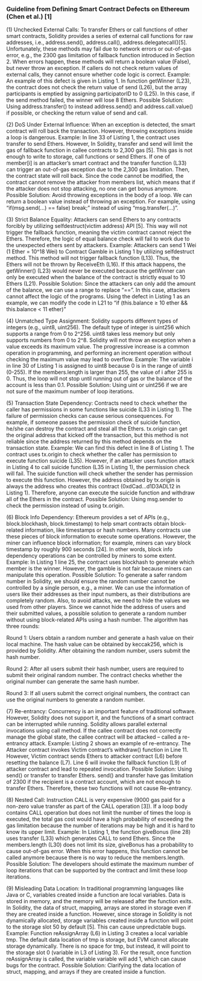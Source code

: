 ### Guideline from Defining Smart Contract Defects on Ethereum (Chen et al.) [1]

(1) Unchecked External Calls: To transfer Ethers or call functions of other smart contracts, Solidity provides a series of external call functions for raw addresses, i.e., address.send(), address.call(), address.delegatecall()[5]. Unfortunately, these methods may fail due to network errors or out-of-gas error, e.g., the 2300 gas limitation of fallback function introduced in Section 2. When errors happen, these methods will return a boolean value (False), but never throw an exception. If callers do not check return values of external calls, they cannot ensure whether code logic is correct. Example: An example of this defect is given in Listing 1. In function getWinner (L23), the contract does not check the return value of send (L26), but the array participants is emptied by assigning participatorID to 0 (L25). In this case, if the send method failed, the winner will lose 8 Ethers. Possible Solution: Using address.transfer() to instead address.send() and address.call.value() if possible, or checking the return value of send and call.

(2) DoS Under External Influence: When an exception is detected, the smart contract will roll back the transaction. However, throwing exceptions inside a loop is dangerous. Example: In line 33 of Listing 1, the contract uses transfer to send Ethers. However, In Solidity, transfer and send will limit the gas of fallback function in callee contracts to 2,300 gas [5]. This gas is not enough to write to storage, call functions or send Ethers. If one of member[i] is an attacker’s smart contract and the transfer function (L33) can trigger an out-of-gas exception due to the 2,300 gas limitation. Then, the contract state will roll back. Since the code cannot be modified, the contract cannot remove the attacker from members list, which means that if the attacker does not stop attacking, no one can get bonus anymore. Possible Solution: Avoid throwing exceptions in the body of a loop. We can return a boolean value instead of throwing an exception. For example, using “if(msg.send(...) == false) break;” instead of using “msg.transfer(...)”.

(3) Strict Balance Equality: Attackers can send Ethers to any contracts forcibly by utilizing selfdestruct(victim address) API [5]. This way will not trigger the fallback function, meaning the victim contract cannot reject the Ethers. Therefore, the logic of equal balance check will fail to work due to the unexpected ethers sent by attackers. Example: Attackers can send 1 Wei (1 Ether = 10^18 Wei) to Contract Gamble in Listing 1 by utilizing selfdestruct method. This method will not trigger fallback function (L13). Thus, the Ethers will not be thrown by ReceiveEth (L16). If this attack happens, the getWinner() (L23) would never be executed because the getWinner can only be executed when the balance of the contract is strictly equal to 10 Ethers (L21). Possible Solution: Since the attackers can only add the amount of the balance, we can use a range to replace “==”. In this case, attackers cannot affect the logic of the programs. Using the defect in Listing 1 as an example, we can modify the code in L21 to “if (this.balance ≥ 10 ether && this.balance < 11 ether)”

(4) Unmatched Type Assignment: Solidity supports different types of integers (e.g., uint8, uint256). The default type of integer is uint256 which supports a range from 0 to 2^256. uint8 takes less memory but only supports numbers from 0 to 2^8. Solidity will not throw an exception when a value exceeds its maximum value. The progressive increase is a common operation in programming, and performing an increment operation without checking the maximum value may lead to overflow. Example: The variable i in line 30 of Listing 1 is assigned to uint8 because 0 is in the range of uint8 (0-255). If the members.length is larger than 255, the value of i after 255 is 0. Thus, the loop will not stop until running out of gas or the balance of the account is less than 0.1. Possible Solution: Using uint or uint256 if we are not sure of the maximum number of loop iterations.

(5) Transaction State Dependency: Contracts need to check whether the caller has permissions in some functions like suicide (L33 in Listing 1). The failure of permission checks can cause serious consequences. For example, if someone passes the permission check of suicide function, he/she can destroy the contract and steal all the Ethers. tx.origin can get the original address that kicked off the transaction, but this method is not reliable since the address returned by this method depends on the transaction state. Example: We can find this defect in line 8 of Listing 1. The contract uses tx.origin to check whether the caller has permission to execute function suicide (L35). However, if an attacker uses function attack in Listing 4 to call suicide function (L35 in Listing 1), the permission check will fail. The suicide function will check whether the sender has permission to execute this function. However, the address obtained by tx.origin is always the address who creates this contract (0xdCad...d1D3ADL12 in Listing 1). Therefore, anyone can execute the suicide function and withdraw all of the Ethers in the contract. Possible Solution: Using msg.sender to check the permission instead of using tx.origin.

(6) Block Info Dependency: Ethereum provides a set of APIs (e.g., block.blockhash, block.timestamp) to help smart contracts obtain block-related information, like timestamps or hash numbers. Many contracts use these pieces of block information to execute some operations. However, the miner can influence block information; for example, miners can vary block timestamp by roughly 900 seconds [24]. In other words, block info dependency operations can be controlled by miners to some extent. Example: In Listing 1 line 25, the contract uses blockhash to generate which member is the winner. However, the gamble is not fair because miners can manipulate this operation. Possible Solution: To generate a safer random number in Solidity, we should ensure the random number cannot be controlled by a single person, e.g., a miner. We can use the information of users like their addresses as their input numbers, as their distributions are completely random. Also, to avoid attacks, we need to hide the values we used from other players. Since we cannot hide the address of users and their submitted values, a possible solution to generate a random number without using block-related APIs using a hash number. The algorithm has three rounds:

Round 1: Users obtain a random number and generate a hash value on their local machine. The hash value can be obtained by keccak256, which is provided by Solidity. After obtaining the random number, users submit the hash number.

Round 2: After all users submit their hash number, users are required to submit their original random number. The contract checks whether the original number can generate the same hash number.

Round 3: If all users submit the correct original numbers, the contract can use the original numbers to generate a random number.

(7) Re-entrancy: Concurrency is an important feature of traditional software. However, Solidity does not support it, and the functions of a smart contract can be interrupted while running. Solidity allows parallel external invocations using call method. If the callee contract does not correctly manage the global state, the callee contract will be attacked – called a re-entrancy attack. Example: Listing 2 shows an example of re-entrancy. The Attacker contract invokes Victim contract’s withdraw() function in Line 11. However, Victim contract sends Ethers to attacker contract (L6) before resetting the balance (L7). Line 6 will invoke the fallback function (L9) of attacker contract and lead to repeated invocation. Possible Solution: Using send() or transfer to transfer Ethers. send() and transfer have gas limitation of 2300 if the recipient is a contract account, which are not enough to transfer Ethers. Therefore, these two functions will not cause Re-entrancy.

(8) Nested Call: Instruction CALL is very expensive (9000 gas paid for a non-zero value transfer as part of the CALL operation [3]). If a loop body contains CALL operation but does not limit the number of times the loop is executed, the total gas cost would have a high probability of exceeding the gas limitation because the number of iterations may be high and it is hard to know its upper limit. Example: In Listing 1, the function giveBonus (line 28) uses transfer (L33) which generates CALL to send Ethers. Since the members.length (L30) does not limit its size, giveBonus has a probability to cause out-of-gas error. When this error happens, this function cannot be called anymore because there is no way to reduce the members.length. Possible Solution: The developers should estimate the maximum number of loop iterations that can be supported by the contract and limit these loop iterations.

(9) Misleading Data Location: In traditional programming languages like Java or C, variables created inside a function are local variables. Data is stored in memory, and the memory will be released after the function exits. In Solidity, the data of struct, mapping, arrays are stored in storage even if they are created inside a function. However, since storage in Solidity is not dynamically allocated, storage variables created inside a function will point to the storage slot 50 by default [5]. This can cause unpredictable bugs. Example: Function reAssignArray (L6) in Listing 3 creates a local variable tmp. The default data location of tmp is storage, but EVM cannot allocate storage dynamically. There is no space for tmp, but instead, it will point to the storage slot 0 (variable in L3 of Listing 3). For the result, once function reAssignArray is called, the variable variable will add 1, which can cause bugs for the contract. Possible Solution: Clarifying the data location of struct, mapping, and arrays if they are created inside a function.
